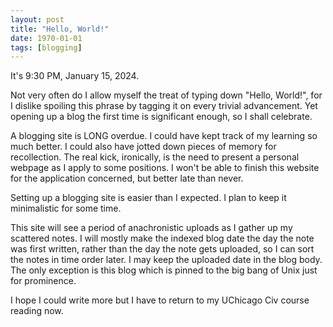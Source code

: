 ```yaml
---
layout: post
title: "Hello, World!"
date: 1970-01-01
tags: [blogging]
---
```


It's 9:30 PM, January 15, 2024.

Not very often do I allow myself the treat of typing down "Hello, World!", for I dislike spoiling this phrase by tagging it on every trivial advancement. Yet opening up a blog the first time is significant enough, so I shall celebrate.

A blogging site is LONG overdue. I could have kept track of my learning so much better. I could also have jotted down pieces of memory for recollection. The real kick, ironically, is the need to present a personal webpage as I apply to some positions. I won't be able to finish this website for the application concerned, but better late than never.

Setting up a blogging site is easier than I expected. I plan to keep it minimalistic for some time.

This site will see a period of anachronistic uploads as I gather up my scattered notes. I will mostly make the indexed blog date the day the note was first written, rather than the day the note gets uploaded, so I can sort the notes in time order later. I may keep the uploaded date in the blog body. The only exception is this blog which is pinned to the big bang of Unix just for prominence.

I hope I could write more but I have to return to my UChicago Civ course reading now.